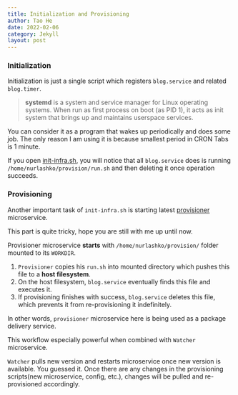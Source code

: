 ```yaml
---
title: Initialization and Provisioning
author: Tao He
date: 2022-02-06
category: Jekyll
layout: post
---
```


### Initialization

Initialization is just a single script which registers `blog.service` and related `blog.timer`.

> **systemd** is a system and service manager for Linux operating systems. When run as first process on boot (as PID 1), it acts as init system that brings up and maintains userspace services. 

You can consider it as a program that wakes up periodically and does some job.
The only reason I am using it is because smallest period in CRON Tabs is 1 minute.

If you open [init-infra.sh](https://github.com/NurlashKO/blog/blob/main/init-infra.sh), you will notice 
that all `blog.service` does is running `/home/nurlashko/provision/run.sh` and then deleting it once operation succeeds.

### Provisioning

Another important task of `init-infra.sh` is starting latest [provisioner](https://github.com/NurlashKO/blog/tree/main/microservices/provisioner) microservice.

This part is quite tricky, hope you are still with me up until now.

Provisioner microservice **starts** with `/home/nurlashko/provision/` folder mounted to its `WORKDIR`.
1. `Provisioner` copies his `run.sh` into mounted directory which pushes this file to a **host filesystem**.
2. On the host filesystem, `blog.service` eventually finds this file and executes it.
3. If provisioning finishes with success, `blog.service` deletes this file, which prevents it from re-provisioning it indefinitely.

In other words, `provisioner` microservice here is being used as a package delivery service.

This workflow especially powerful when combined with `Watcher` microservice.

`Watcher` pulls new version and restarts microservice once new version is available.
You guessed it.
Once there are any changes in the provisioning scripts(new microservice, config, etc.), 
changes will be pulled and re-provisioned accordingly.